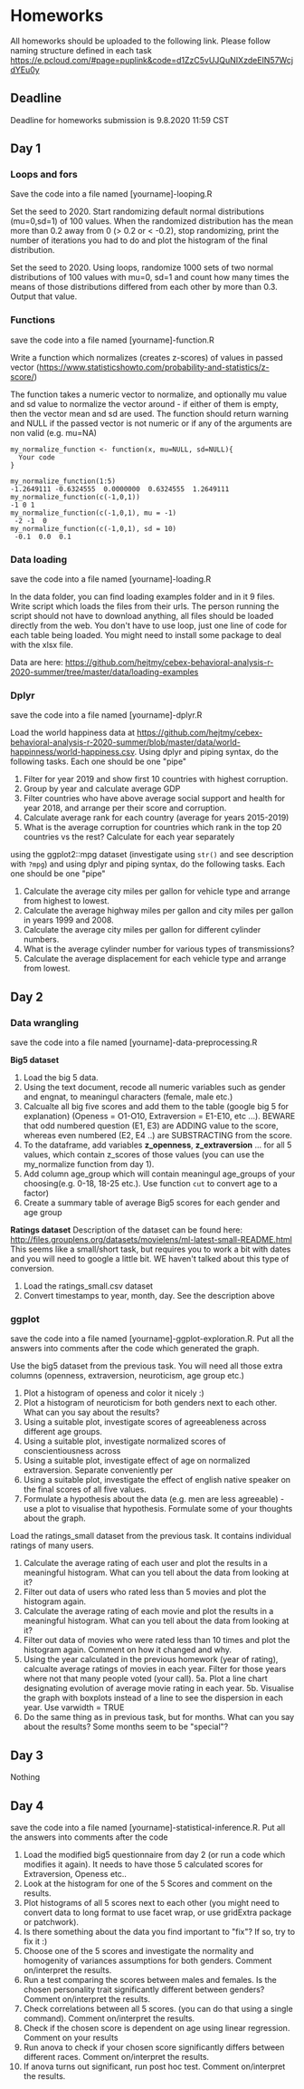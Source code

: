 # Homeworks
All homeworks should be uploaded to the following link. Please follow naming structure defined in each task
https://e.pcloud.com/#page=puplink&code=d1ZzC5vUJQuNIXzdeEIN57WcjdYEu0y

## Deadline
Deadline for homeworks submission is 9.8.2020 11:59 CST

## Day 1

### Loops and fors
Save the code into a file named [yourname]-looping.R

Set the seed to 2020. Start randomizing default normal distributions (mu=0,sd=1) of 100 values. When the randomized distribution has the mean more than 0.2 away from 0 (> 0.2 or < -0.2), stop randomizing, print the number of iterations you had to do and plot the histogram of the final distribution.

Set the seed to 2020. Using loops, randomize 1000 sets of two normal distributions of 100 values with mu=0, sd=1 and count how many times the means of those distributions differed from each other by more than 0.3. Output that value.

### Functions

save the code into a file named [yourname]-function.R

Write a function which normalizes (creates z-scores) of values in passed vector (https://www.statisticshowto.com/probability-and-statistics/z-score/)

The function takes a numeric vector to normalize, and optionally mu value and sd value to normalize the vector around - if either of them is empty, then the vector mean and sd are used. The function should return warning and NULL if the passed vector is not numeric or if any of the arguments are non valid (e.g. mu=NA)

```
my_normalize_function <- function(x, mu=NULL, sd=NULL){
  Your code
}

my_normalize_function(1:5)
-1.2649111 -0.6324555  0.0000000  0.6324555  1.2649111
my_normalize_function(c(-1,0,1))
-1 0 1
my_normalize_function(c(-1,0,1), mu = -1)
 -2 -1  0
my_normalize_function(c(-1,0,1), sd = 10)
 -0.1  0.0  0.1
```

### Data loading
save the code into a file named [yourname]-loading.R

In the data folder, you can find loading examples folder and in it 9 files. Write script which loads the files from their urls. The person running the script should not have to download anything, all files should be loaded directly from the web. You don't have to use loop, just one line of code for each table being loaded. You might need to install some package to deal with the xlsx file.

Data are here: https://github.com/hejtmy/cebex-behavioral-analysis-r-2020-summer/tree/master/data/loading-examples

### Dplyr 
save the code into a file named [yourname]-dplyr.R

Load the world happiness data at https://github.com/hejtmy/cebex-behavioral-analysis-r-2020-summer/blob/master/data/world-happinness/world-happiness.csv. Using dplyr and piping syntax, do the following tasks. Each one should be one "pipe"

1. Filter for year 2019 and show first 10 countries with highest corruption.
2. Group by year and calculate average GDP
3. Filter countries who have above average social support and health for year 2018, and arrange per their score and corruption.
4. Calculate average rank for each country (average for years 2015-2019)
5. What is the average corruption for countries which rank in the top 20 countries vs the rest? Calculate for each year separately

using the ggplot2::mpg dataset (investigate using `str()` and see description with `?mpg`) and using dplyr and piping syntax, do the following tasks. Each one should be one "pipe"
1. Calculate the average city miles per gallon for vehicle type and arrange from highest to lowest.
2. Calculate the average highway miles per gallon and city miles per gallon in years 1999 and 2008.
3. Calculate the average city miles per gallon for different cylinder numbers.
4. What is the average cylinder number for various types of transmissions?
5. Calculate the average displacement for each vehicle type and arrange from lowest.

## Day 2

### Data wrangling

save the code into a file named [yourname]-data-preprocessing.R

**Big5 dataset**
1. Load the big 5 data.
2. Using the text document, recode all numeric variables such as gender and engnat, to meaningul characters (female, male etc.)
3. Calcualte all big five scores and add them to the table (google big 5 for explanation) (Openess = O1-O10, Extraversion = E1-E10, etc ...). BEWARE that odd numbered question (E1, E3) are ADDING value to the score, whereas even numbered (E2, E4 ..) are SUBSTRACTING from the score.
4. To the dataframe, add variables **z_openness**, **z_extraversion** ... for all 5 values, which contain z_scores of those values (you can use the my_normalize function from day 1).
5. Add column age_group which will contain meaningul age_groups of your choosing(e.g. 0-18, 18-25 etc.). Use function `cut` to convert age to a factor)
6. Create a summary table of average Big5 scores for each gender and age group

**Ratings dataset**
Description of the dataset can be found here: http://files.grouplens.org/datasets/movielens/ml-latest-small-README.html
This seems like a small/short task, but requires you to work a bit with dates and you will need to google a little bit. WE haven't talked about this type of conversion.
1. Load the ratings_small.csv dataset
2. Convert timestamps to year, month, day. See the description above

### ggplot

save the code into a file named [yourname]-ggplot-exploration.R. Put all the answers into comments after the code which generated the graph.

Use the big5 dataset from the previous task. You will need all those extra columns (openness, extraversion, neuroticism, age group etc.)
1. Plot a histogram of openess and color it nicely :)
2. Plot a histogram of neuroticism for both genders next to each other. What can you say about the results?
3. Using a suitable plot, investigate scores of agreeableness across different age groups.
4. Using a suitable plot, investigate normalized scores of conscientiousness across 
5. Using a suitable plot, investigate effect of age on normalized extraversion. Separate conveniently per 
6. Using a suitable plot, investigate the effect of english native speaker on the final scores of all five values.
7. Formulate a hypothesis about the data (e.g. men are less agreeable) - use a plot to visualise that hypothesis. Formulate some of your thoughts about the graph.


Load the ratings_small dataset from the previous task. It contains individual ratings of many users.
1. Calculate the average rating of each user and plot the results in a meaningful histogram. What can you tell about the data from looking at it? 
2. Filter out data of users who rated less than 5 movies and plot the histogram again.
3. Calculate the average rating of each movie and plot the results in a meaningful histogram. What can you tell about the data from looking at it?
4. Filter out data of movies who were rated less than 10 times and plot the histogram again. Comment on how it changed and why.
5. Using the year calculated in the previous homework (year of rating), calcualte average ratings of movies in each year. Filter for those years where not that many people voted (your call). 
    5a. Plot a line chart designating evolution of average movie rating in each year.
    5b. Visualise the graph with boxplots instead of a line to see the dispersion in each year. Use varwidth = TRUE
6. Do the same thing as in previous task, but for months. What can you say about the results? Some months seem to be "special"?

## Day 3

Nothing

## Day 4
save the code into a file named [yourname]-statistical-inference.R. Put all the answers into comments after the code

1. Load the modified big5 questionnaire from day 2 (or run a code which modifies it again). It needs to have those 5 calculated scores for Extraversion, Openess etc..
2. Look at the histogram for one of the 5 Scores and comment on the results.
3. Plot histograms of all 5 scores next to each other (you might need to convert data to long format to use facet wrap, or use gridExtra package or patchwork).
4. Is there something about the data you find important to "fix"? If so, try to fix it :)
5. Choose one of the 5 scores and investigate the normality and homogenity of variances assumptions for both genders. Comment on/interpret the results.
6. Run a test comparing the scores between males and females. Is the chosen personality trait significantly different between genders? Comment on/interpret the results.
7. Check correlations between all 5 scores. (you can do that using a single command). Comment on/interpret the results.
8. Check if the chosen score is dependent on age using linear regression. Comment on your results
9. Run anova to check if your chosen score significantly differs between different races. Comment on/interpret the results.
10. If anova turns out significant, run post hoc test. Comment on/interpret the results.
